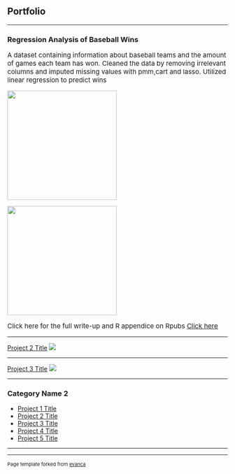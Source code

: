 ## Portfolio

---
 
### Regression Analysis of Baseball Wins
<p style="font-size:15px">A dataset containing information about baseball teams and the amount of games each team has won. Cleaned the data by removing irrelevant columns and imputed missing values with pmm,cart and lasso. Utilized linear regression to predict wins </p>

<img src="https://calltothepen.com/wp-content/uploads/getty-images/2018/08/1223475597.jpeg" 
     width="250" 
     height="250" />
     
<img src="https://www.justbaseball.com/wp-content/uploads/sites/2/2021/06/Mets-Peter-Alonso.jpg?fit=4808%2C3184" 
     width="250" 
     height="250" />

<p style="font-size:15px">Click here for the full write-up and R appendice on Rpubs <a href="https://rpubs.com/Al_Haque/1048991">Click here</a></p>



---
[Project 2 Title](/pdf/sample_presentation.pdf)
<img src="images/dummy_thumbnail.jpg?raw=true"/>

---
[Project 3 Title](http://example.com/)
<img src="images/dummy_thumbnail.jpg?raw=true"/>

---

### Category Name 2

- [Project 1 Title](http://example.com/)
- [Project 2 Title](http://example.com/)
- [Project 3 Title](http://example.com/)
- [Project 4 Title](http://example.com/)
- [Project 5 Title](http://example.com/)

---




---
<p style="font-size:11px">Page template forked from <a href="https://github.com/evanca/quick-portfolio">evanca</a></p>
<!-- Remove above link if you don't want to attibute -->
